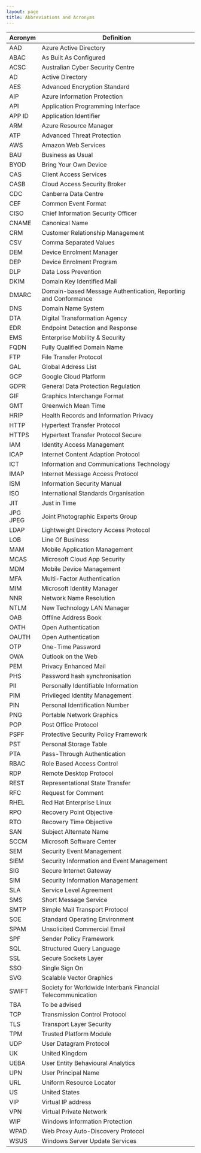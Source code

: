 ```yaml
---
layout: page
title: Abbreviations and Acronyms
---
```


Acronym | Definition
--- | ---
AAD | Azure Active Directory
ABAC | As Built As Configured
ACSC | Australian Cyber Security Centre
AD | Active Directory
AES | Advanced Encryption Standard
AIP | Azure Information Protection
API | Application Programming Interface
APP ID | Application Identifier
ARM | Azure Resource Manager
ATP | Advanced Threat Protection
AWS | Amazon Web Services
BAU | Business as Usual
BYOD | Bring Your Own Device
CAS | Client Access Services
CASB | Cloud Access Security Broker
CDC | Canberra Data Centre
CEF | Common Event Format
CISO | Chief Information Security Officer
CNAME | Canonical Name
CRM | Customer Relationship Management
CSV | Comma Separated Values
DEM | Device Enrolment Manager
DEP | Device Enrolment Program
DLP | Data Loss Prevention
DKIM | Domain Key Identified Mail 
DMARC | Domain-based Message Authentication, Reporting and Conformance 
DNS | Domain Name System
DTA | Digital Transformation Agency
EDR | Endpoint Detection and Response
EMS | Enterprise Mobility & Security
FQDN | Fully Qualified Domain Name
FTP | File Transfer Protocol
GAL | Global Address List
GCP | Google Cloud Platform
GDPR | General Data Protection Regulation
GIF | Graphics Interchange Format
GMT | Greenwich Mean Time 
HRIP | Health Records and Information Privacy
HTTP | Hypertext Transfer Protocol
HTTPS | Hypertext Transfer Protocol Secure
IAM | Identity Access Management
ICAP | Internet Content Adaption Protocol
ICT | Information and Communications Technology
IMAP | Internet Message Access Protocol
ISM | Information Security Manual
ISO | International Standards Organisation
JIT | Just in Time
JPG<br>JPEG | Joint Photographic Experts Group
LDAP | Lightweight Directory Access Protocol
LOB | Line Of Business
MAM | Mobile Application Management
MCAS | Microsoft Cloud App Security
MDM | Mobile Device Management
MFA | Multi-Factor Authentication
MIM | Microsoft Identity Manager
NNR | Network Name Resolution
NTLM | New Technology LAN Manager
OAB | Offline Address Book
OATH | Open Authentication
OAUTH | Open Authentication
OTP | One-Time Password
OWA | Outlook on the Web
PEM | Privacy Enhanced Mail
PHS | Password hash synchronisation
PII | Personally Identifiable Information
PIM | Privileged Identity Management
PIN | Personal Identification Number
PNG | Portable Network Graphics
POP | Post Office Protocol 
PSPF | Protective Security Policy Framework 
PST | Personal Storage Table
PTA | Pass-Through Authentication
RBAC | Role Based Access Control
RDP | Remote Desktop Protocol
REST | Representational State Transfer
RFC | Request for Comment
RHEL | Red Hat Enterprise Linux
RPO | Recovery Point Objective
RTO | Recovery Time Objective
SAN | Subject Alternate Name
SCCM | Microsoft Software Center 
SEM | Security Event Management
SIEM | Security Information and Event Management
SIG | Secure Internet Gateway
SIM | Security Information Management
SLA | Service Level Agreement
SMS | Short Message Service
SMTP | Simple Mail Transport Protocol
SOE | Standard Operating Environment
SPAM | Unsolicited Commercial Email
SPF | Sender Policy Framework 
SQL | Structured Query Language
SSL | Secure Sockets Layer
SSO | Single Sign On
SVG | Scalable Vector Graphics
SWIFT | Society for Worldwide Interbank Financial Telecommunication 
TBA | To be advised
TCP | Transmission Control Protocol
TLS | Transport Layer Security
TPM | Trusted Platform Module
UDP | User Datagram Protocol
UK | United Kingdom
UEBA | User Entity Behavioural Analytics
UPN | User Principal Name
URL | Uniform Resource Locator
US | United States
VIP | Virtual IP address
VPN | Virtual Private Network
WIP | Windows Information Protection
WPAD | Web Proxy Auto-Discovery Protocol
WSUS | Windows Server Update Services
